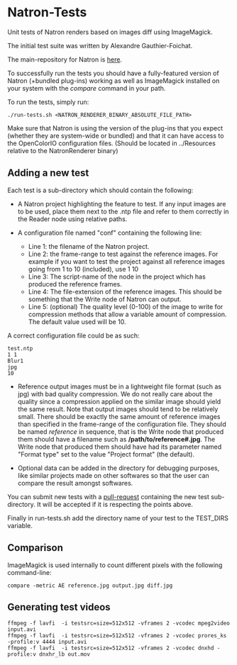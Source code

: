 # Natron-Tests
Unit tests of Natron renders based on images diff using ImageMagick.

The initial test suite was written by Alexandre Gauthier-Foichat.

The main-repository for Natron is [here](https://github.com/MrKepzie/Natron).

To successfully run the tests you should have a fully-featured version of Natron (+bundled plug-ins) working as well as ImageMagick installed on your system with the *compare* command in your path.

To run the tests, simply run:

    ./run-tests.sh <NATRON_RENDERER_BINARY_ABSOLUTE_FILE_PATH>

Make sure that Natron is using the version of the plug-ins that you expect (whether they are system-wide or bundled) and that it can have access to the OpenColorIO configuration files. (Should be located in ../Resources relative to the NatronRenderer binary)

Adding a new test
-----------------

Each test is a sub-directory which should contain the following:

- A Natron project highlighting the feature to test. If any input images are to be used, place them next 
to the .ntp file and refer to them correctly in the Reader node using relative paths. 

- A configuration file named "conf" containing the following line:
    - Line 1: the filename of the Natron project.
    - Line 2: the frame-range to test against the reference images. For example if you want to test the project against all reference images going from 1 to 10 (included), use 1 10 
    - Line 3: The script-name of the node in the project which has produced the reference frames.
    - Line 4: The file-extension of the reference images. This should be something that the Write node of Natron can output.
    - Line 5: (optional) The quality level (0-100) of the image to write for compression methods that allow a variable amount of compression. The default value used will be 10.

A correct configuration file could be as such:

    test.ntp
    1 1
    Blur1
    jpg
    10

- Reference output images must be in a lightweight file format (such as jpg) with bad quality compression. We do not really care about the quality since a compression applied on the similar image should yield the same result. Note that output images should tend to be relatively small. There should be exactly the same amount of reference images than specified in the frame-range of the configuration file. 
    They should be named *reference* in sequence, that is the Write node that produced them should have a filename such as **/path/to/reference#.jpg**.
    The Write node that produced them should have had its parameter named "Format type" set to the value "Project format" (the default).

- Optional data can be added in the directory for debugging purposes, like similar projects made on other softwares so that the user can compare the result amongst softwares.

You can submit new tests with a [pull-request](https://github.com/MrKepzie/Natron-Tests/pulls) containing the new test sub-directory. It will be accepted if it is respecting the points above.

Finally in run-tests.sh add the directory name of your test to the TEST_DIRS variable.


Comparison
-----------

ImageMagick is used internally to count different pixels with the following command-line:

    compare -metric AE reference.jpg output.jpg diff.jpg

Generating test videos
----------------------

    ffmpeg -f lavfi  -i testsrc=size=512x512 -vframes 2 -vcodec mpeg2video input.avi
    ffmpeg -f lavfi  -i testsrc=size=512x512 -vframes 2 -vcodec prores_ks -profile:v 4444 input.avi
    ffmpeg -f lavfi  -i testsrc=size=512x512 -vframes 2 -vcodec dnxhd -profile:v dnxhr_lb out.mov
    